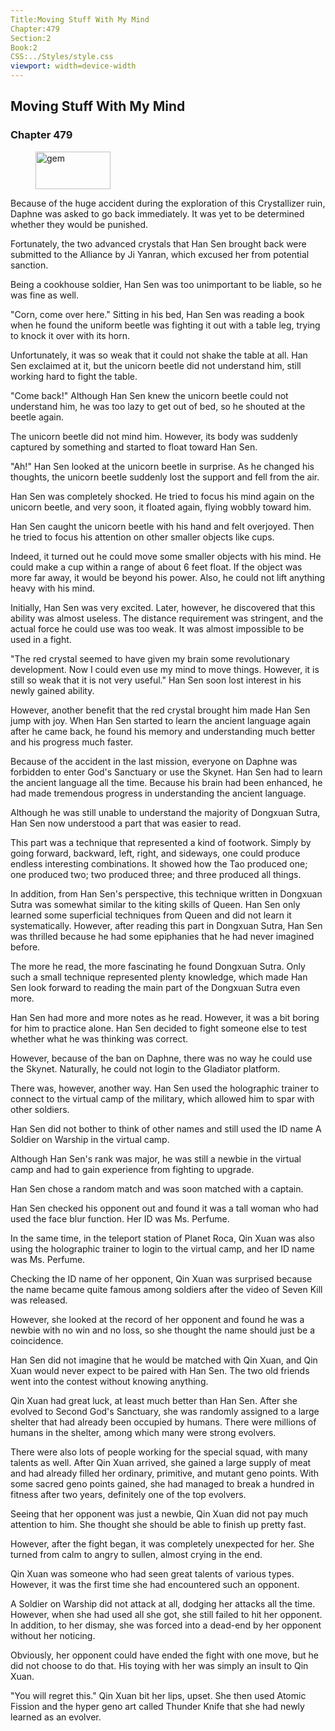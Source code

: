 ```yaml
---
Title:Moving Stuff With My Mind 
Chapter:479 
Section:2 
Book:2 
CSS:../Styles/style.css 
viewport: width=device-width
---
```

  
## Moving Stuff With My Mind
### Chapter 479
  
<figure>
	<img src="../Images/gem.gif" alt="gem" id="gem" width="120" height="60" />
</figure>
  

  
Because of the huge accident during the exploration of this Crystallizer ruin, Daphne was asked to go back immediately. It was yet to be determined whether they would be punished.

Fortunately, the two advanced crystals that Han Sen brought back were submitted to the Alliance by Ji Yanran, which excused her from potential sanction.

Being a cookhouse soldier, Han Sen was too unimportant to be liable, so he was fine as well.

"Corn, come over here." Sitting in his bed, Han Sen was reading a book when he found the uniform beetle was fighting it out with a table leg, trying to knock it over with its horn.

Unfortunately, it was so weak that it could not shake the table at all. Han Sen exclaimed at it, but the unicorn beetle did not understand him, still working hard to fight the table.

"Come back!" Although Han Sen knew the unicorn beetle could not understand him, he was too lazy to get out of bed, so he shouted at the beetle again.

The unicorn beetle did not mind him. However, its body was suddenly captured by something and started to float toward Han Sen.

"Ah!" Han Sen looked at the unicorn beetle in surprise. As he changed his thoughts, the unicorn beetle suddenly lost the support and fell from the air.

Han Sen was completely shocked. He tried to focus his mind again on the unicorn beetle, and very soon, it floated again, flying wobbly toward him.

Han Sen caught the unicorn beetle with his hand and felt overjoyed. Then he tried to focus his attention on other smaller objects like cups.

Indeed, it turned out he could move some smaller objects with his mind. He could make a cup within a range of about 6 feet float. If the object was more far away, it would be beyond his power. Also, he could not lift anything heavy with his mind.

Initially, Han Sen was very excited. Later, however, he discovered that this ability was almost useless. The distance requirement was stringent, and the actual force he could use was too weak. It was almost impossible to be used in a fight.

"The red crystal seemed to have given my brain some revolutionary development. Now I could even use my mind to move things. However, it is still so weak that it is not very useful." Han Sen soon lost interest in his newly gained ability.

However, another benefit that the red crystal brought him made Han Sen jump with joy. When Han Sen started to learn the ancient language again after he came back, he found his memory and understanding much better and his progress much faster.

Because of the accident in the last mission, everyone on Daphne was forbidden to enter God's Sanctuary or use the Skynet. Han Sen had to learn the ancient language all the time. Because his brain had been enhanced, he had made tremendous progress in understanding the ancient language.

Although he was still unable to understand the majority of Dongxuan Sutra, Han Sen now understood a part that was easier to read.

This part was a technique that represented a kind of footwork. Simply by going forward, backward, left, right, and sideways, one could produce endless interesting combinations. It showed how the Tao produced one; one produced two; two produced three; and three produced all things.

In addition, from Han Sen's perspective, this technique written in Dongxuan Sutra was somewhat similar to the kiting skills of Queen. Han Sen only learned some superficial techniques from Queen and did not learn it systematically. However, after reading this part in Dongxuan Sutra, Han Sen was thrilled because he had some epiphanies that he had never imagined before.

The more he read, the more fascinating he found Dongxuan Sutra. Only such a small technique represented plenty knowledge, which made Han Sen look forward to reading the main part of the Dongxuan Sutra even more.

Han Sen had more and more notes as he read. However, it was a bit boring for him to practice alone. Han Sen decided to fight someone else to test whether what he was thinking was correct.

However, because of the ban on Daphne, there was no way he could use the Skynet. Naturally, he could not login to the Gladiator platform.

There was, however, another way. Han Sen used the holographic trainer to connect to the virtual camp of the military, which allowed him to spar with other soldiers.

Han Sen did not bother to think of other names and still used the ID name A Soldier on Warship in the virtual camp.

Although Han Sen's rank was major, he was still a newbie in the virtual camp and had to gain experience from fighting to upgrade.

Han Sen chose a random match and was soon matched with a captain.

Han Sen checked his opponent out and found it was a tall woman who had used the face blur function. Her ID was Ms. Perfume.

In the same time, in the teleport station of Planet Roca, Qin Xuan was also using the holographic trainer to login to the virtual camp, and her ID name was Ms. Perfume.

Checking the ID name of her opponent, Qin Xuan was surprised because the name became quite famous among soldiers after the video of Seven Kill was released.

However, she looked at the record of her opponent and found he was a newbie with no win and no loss, so she thought the name should just be a coincidence.

Han Sen did not imagine that he would be matched with Qin Xuan, and Qin Xuan would never expect to be paired with Han Sen. The two old friends went into the contest without knowing anything.

Qin Xuan had great luck, at least much better than Han Sen. After she evolved to Second God's Sanctuary, she was randomly assigned to a large shelter that had already been occupied by humans. There were millions of humans in the shelter, among which many were strong evolvers.

There were also lots of people working for the special squad, with many talents as well. After Qin Xuan arrived, she gained a large supply of meat and had already filled her ordinary, primitive, and mutant geno points. With some sacred geno points gained, she had managed to break a hundred in fitness after two years, definitely one of the top evolvers.

Seeing that her opponent was just a newbie, Qin Xuan did not pay much attention to him. She thought she should be able to finish up pretty fast.

However, after the fight began, it was completely unexpected for her. She turned from calm to angry to sullen, almost crying in the end.

Qin Xuan was someone who had seen great talents of various types. However, it was the first time she had encountered such an opponent.

A Soldier on Warship did not attack at all, dodging her attacks all the time. However, when she had used all she got, she still failed to hit her opponent. In addition, to her dismay, she was forced into a dead-end by her opponent without her noticing.

Obviously, her opponent could have ended the fight with one move, but he did not choose to do that. His toying with her was simply an insult to Qin Xuan.

"You will regret this." Qin Xuan bit her lips, upset. She then used Atomic Fission and the hyper geno art called Thunder Knife that she had newly learned as an evolver.
